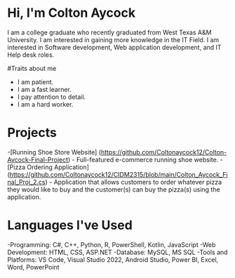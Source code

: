 # Hi, I'm Colton Aycock 

I am a college graduate who recently graduated from West Texas A&M University. I am interested in gaining more knowledge in the IT Field. I am interested in Software development, Web application development, and IT Help desk roles.

#Traits about me
- I am patient.
- I am a fast learner.
- I pay attention to detail.
- I am a hard worker.

# Projects
-[Running Shoe Store Website] (https://github.com/Coltonaycock12/Colton-Aycock-Final-Project) - Full-featured e-commerce running shoe website. 
-[Pizza Ordering Application] (https://github.com/Coltonaycock12/CIDM2315/blob/main/Colton_Aycock_Final_Proj_2.cs) - Application that allows customers to order whatever pizza they would like to buy and the customer(s) can buy the pizza(s) using the application. 

# Languages I've Used
-Programming: C#, C++, Python, R, PowerShell, Kotlin, JavaScript
-Web Development: HTML, CSS, ASP.NET
-Database: MySQL, MS SQL
-Tools and Platforms: VS Code, Visual Studio 2022, Android Studio, Power BI, Excel, Word, PowerPoint



